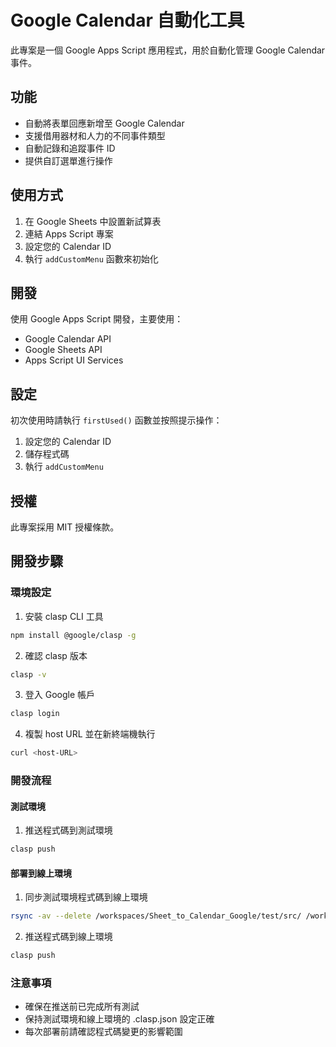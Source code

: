 # Google Calendar 自動化工具

此專案是一個 Google Apps Script 應用程式，用於自動化管理 Google Calendar 事件。

## 功能

- 自動將表單回應新增至 Google Calendar
- 支援借用器材和人力的不同事件類型
- 自動記錄和追蹤事件 ID
- 提供自訂選單進行操作

## 使用方式

1. 在 Google Sheets 中設置新試算表
2. 連結 Apps Script 專案
3. 設定您的 Calendar ID
4. 執行 `addCustomMenu` 函數來初始化

## 開發

使用 Google Apps Script 開發，主要使用：

- Google Calendar API
- Google Sheets API
- Apps Script UI Services

## 設定

初次使用時請執行 `firstUsed()` 函數並按照提示操作：

1. 設定您的 Calendar ID
2. 儲存程式碼
3. 執行 `addCustomMenu`

## 授權

此專案採用 MIT 授權條款。

## 開發步驟

### 環境設定
1. 安裝 clasp CLI 工具
```bash
npm install @google/clasp -g
```

2. 確認 clasp 版本
```bash
clasp -v
```

3. 登入 Google 帳戶
```bash
clasp login
```

4. 複製 host URL 並在新終端機執行
```bash
curl <host-URL>
```

### 開發流程

#### 測試環境

1. 推送程式碼到測試環境
```bash
clasp push
```

#### 部署到線上環境
1. 同步測試環境程式碼到線上環境
```bash
rsync -av --delete /workspaces/Sheet_to_Calendar_Google/test/src/ /workspaces/Sheet_to_Calendar_Google/online/src/
```

2. 推送程式碼到線上環境
```bash
clasp push
```

### 注意事項
- 確保在推送前已完成所有測試
- 保持測試環境和線上環境的 .clasp.json 設定正確
- 每次部署前請確認程式碼變更的影響範圍